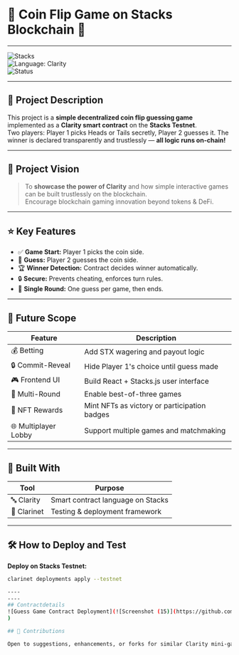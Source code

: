 # 🎲 **Coin Flip Game on Stacks Blockchain** 🎲

---

![Stacks](https://img.shields.io/badge/Stacks-Testnet-blue?style=for-the-badge&logo=stacks)  
![Language: Clarity](https://img.shields.io/badge/Language-Clarity-purple?style=for-the-badge)  
![Status](https://img.shields.io/badge/Status-Development-orange?style=for-the-badge)

---

## 📜 Project Description  
This project is a **simple decentralized coin flip guessing game** implemented as a **Clarity smart contract** on the **Stacks Testnet**.  
Two players: Player 1 picks Heads or Tails secretly, Player 2 guesses it. The winner is declared transparently and trustlessly — **all logic runs on-chain!**

---

## 🔭 Project Vision  
> To **showcase the power of Clarity** and how simple interactive games can be built trustlessly on the blockchain.  
> Encourage blockchain gaming innovation beyond tokens & DeFi.

---

## ⭐ Key Features

- ✅ **Game Start:** Player 1 picks the coin side.
- 🎯 **Guess:** Player 2 guesses the coin side.
- 🏆 **Winner Detection:** Contract decides winner automatically.
- 🔒 **Secure:** Prevents cheating, enforces turn rules.
- 🔁 **Single Round:** One guess per game, then ends.

---

## 🚀 Future Scope

| Feature              | Description                                  |
|----------------------|----------------------------------------------|
| 💰 Betting           | Add STX wagering and payout logic            |
| 🔒 Commit-Reveal     | Hide Player 1's choice until guess made      |
| 🎮 Frontend UI       | Build React + Stacks.js user interface       |
| 🔄 Multi-Round       | Enable best-of-three games                    |
| 🏅 NFT Rewards       | Mint NFTs as victory or participation badges |
| 🌐 Multiplayer Lobby | Support multiple games and matchmaking       |

---

## 🧱 Built With

| Tool        | Purpose                               |
|-------------|-------------------------------------|
| 🔤 Clarity  | Smart contract language on Stacks   |
| 🔧 Clarinet | Testing & deployment framework       |

---

## 🛠 How to Deploy and Test

**Deploy on Stacks Testnet:**  
```bash
clarinet deployments apply --testnet

----
----
## Contractdetails
![Guess Game Contract Deployment](![Screenshot (15)](https://github.com/user-attachments/assets/a18e3aca-09c9-4a74-ae88-2b52e2860013)
)

## 🙌 Contributions

Open to suggestions, enhancements, or forks for similar Clarity mini-games!


